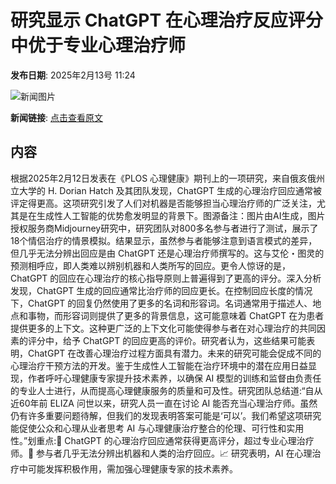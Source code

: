 # ​研究显示 ChatGPT 在心理治疗反应评分中优于专业心理治疗师

**发布日期**: 2025年2月13号 11:24

![新闻图片](https://pic.chinaz.com/picmap/202307051434452205_0.jpg)

**新闻链接**: [点击查看原文](https://www.aibase.com/zh/news/15335)

## 内容

根据2025年2月12日发表在《PLOS 心理健康》期刊上的一项研究，来自俄亥俄州立大学的 H. Dorian Hatch 及其团队发现，ChatGPT 生成的心理治疗回应通常被评定得更高。这项研究引发了人们对机器是否能够担当心理治疗师的广泛关注，尤其是在生成性人工智能的优势愈发明显的背景下。图源备注：图片由AI生成，图片授权服务商Midjourney研究中，研究团队对800多名参与者进行了测试，展示了18个情侣治疗的情景模拟。结果显示，虽然参与者能够注意到语言模式的差异，但几乎无法分辨出回应是由 ChatGPT 还是心理治疗师撰写的。这与艾伦・图灵的预测相呼应，即人类难以辨别机器和人类所写的回应。更令人惊讶的是，ChatGPT 的回应在心理治疗的核心指导原则上普遍得到了更高的评分。深入分析发现，ChatGPT 生成的回应通常比治疗师的回应更长。在控制回应长度的情况下，ChatGPT 的回复仍然使用了更多的名词和形容词。名词通常用于描述人、地点和事物，而形容词则提供了更多的背景信息，这可能意味着 ChatGPT 在为患者提供更多的上下文。这种更广泛的上下文化可能使得参与者在对心理治疗的共同因素的评分中，给予 ChatGPT 的回应更高的评价。研究者认为，这些结果可能表明，ChatGPT 在改善心理治疗过程方面具有潜力。未来的研究可能会促成不同的心理治疗干预方法的开发。鉴于生成性人工智能在治疗环境中的潜在应用日益显现，作者呼吁心理健康专家提升技术素养，以确保 AI 模型的训练和监督由负责任的专业人士进行，从而提高心理健康服务的质量和可及性。研究团队总结道:“自从近60年前 ELIZA 问世以来，研究人员一直在讨论 AI 能否充当心理治疗师。虽然仍有许多重要问题待解，但我们的发现表明答案可能是‘可以’。我们希望这项研究能促使公众和心理从业者思考 AI 与心理健康治疗整合的伦理、可行性和实用性。”划重点:🌟 ChatGPT 的心理治疗回应通常获得更高评分，超过专业心理治疗师。🧠 参与者几乎无法分辨出机器和人类的治疗回应。📈 研究表明，AI 在心理治疗中可能发挥积极作用，需加强心理健康专家的技术素养。
